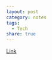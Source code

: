 ```yaml
---
layout: post
category: notes
tags:
  - Tech
share: true
---
```

<a href="https://whatpwacando.today/" target="_blank">Link</a>